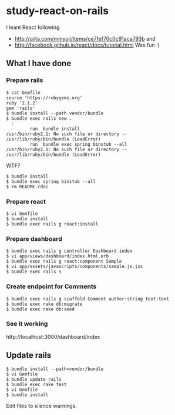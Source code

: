 # study-react-on-rails
I leant React following
- http://qiita.com/mmyoji/items/ce7fef70c0c91aca793b and
- http://facebook.github.io/react/docs/tutorial.html
Was fun :)

## What I have done
### Prepare rails
```
$ cat Gemfile
source 'https://rubygems.org'
ruby '2.1.2'
gem 'rails'
$ bundle install --path vendor/bundle
$ bundle exec rails new .
  :
         run  bundle install
/usr/bin/ruby2.1: No such file or directory -- /usr/lib/ruby/bin/bundle (LoadError)
         run  bundle exec spring binstub --all
/usr/bin/ruby2.1: No such file or directory -- /usr/lib/ruby/bin/bundle (LoadError)
```

WTF?

```
$ bundle install
$ bundle exec spring binstub --all
$ rm README.rdoc
```

### Prepare react
```
$ vi Gemfile
$ bundle install
$ bundle exec rails g react:install
```

### Prepare dashboard
```
$ bundle exec rails g controller Dashboard index
$ vi app/views/dashboard/index.html.erb
$ bundle exec rails g react:component Sample
$ vi app/assets/javascripts/components/sample.js.jsx
$ bundle exec rails s
```

### Create endpoint for Comments
```
$ bundle exec rails g scaffold Comment author:string text:text
$ bundle exec rake db:migrate
$ bundle exec rake db:seed
```

### See it working
http://localhost:3000/dashboard/index

## Update rails
```
$ bundle install --path=vendor/bundle
$ vi Gemfile
$ bundle update rails
$ bundle exec rake test
$ vi Gemfile
$ bundle install
```

Edit files to silence warnings.
